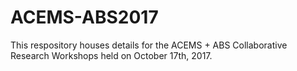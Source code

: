 # ACEMS-ABS2017
This respository houses details for the ACEMS + ABS Collaborative Research Workshops held on October 17th, 2017. 
